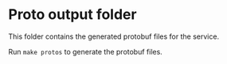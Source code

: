 # Proto output folder

This folder contains the generated protobuf files for the service.

Run `make protos` to generate the protobuf files.
